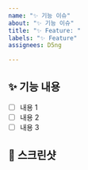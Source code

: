 ```yaml
---
name: "✨ 기능 이슈"
about: "✨ 기능 이슈"
title: "✨ Feature: "
labels: "✨ Feature"
assignees: D5ng

---
```


## ✨ 기능 내용
- [ ] 내용 1
- [ ] 내용 2
- [ ] 내용 3

## 📸 스크린샷
